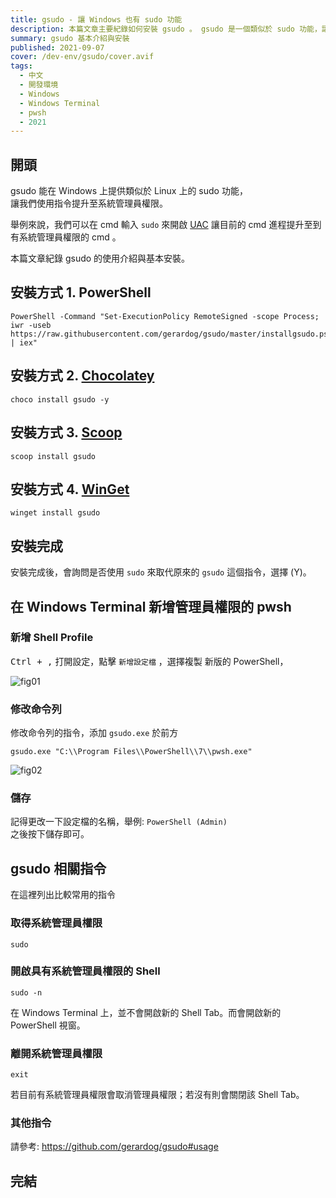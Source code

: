```yaml
---
title: gsudo - 讓 Windows 也有 sudo 功能
description: 本篇文章主要紀錄如何安裝 gsudo 。 gsudo 是一個類似於 sudo 功能，讓我們在 Windows 上可以使用。 sudo 功能可以讓我們更方便地提升至系統管理員權限。
summary: gsudo 基本介紹與安裝
published: 2021-09-07
cover: /dev-env/gsudo/cover.avif
tags:
  - 中文
  - 開發環境
  - Windows
  - Windows Terminal
  - pwsh
  - 2021
---
```


## 開頭

gsudo 能在 Windows 上提供類似於 Linux 上的 sudo 功能，  
讓我們使用指令提升至系統管理員權限。

舉例來說，我們可以在 cmd 輸入 `sudo` 來開啟 [UAC](https://zh.wikipedia.org/wiki/%E4%BD%BF%E7%94%A8%E8%80%85%E5%B8%B3%E6%88%B6%E6%8E%A7%E5%88%B6)
讓目前的 cmd 進程提升至到有系統管理員權限的 cmd 。

本篇文章紀錄 gsudo 的使用介紹與基本安裝。

## 安裝方式 1. PowerShell

```shell
PowerShell -Command "Set-ExecutionPolicy RemoteSigned -scope Process; iwr -useb https://raw.githubusercontent.com/gerardog/gsudo/master/installgsudo.ps1 | iex"
```

## 安裝方式 2. [Chocolatey](https://chocolatey.org/install)

```shell
choco install gsudo -y
```

## 安裝方式 3. [Scoop](https://scoop.sh/)

```shell
scoop install gsudo
```

## 安裝方式 4. [WinGet](https://github.com/microsoft/winget-cli/releases)

```shell
winget install gsudo
```

## 安裝完成

安裝完成後，會詢問是否使用 `sudo` 來取代原來的 `gsudo` 這個指令，選擇 (Y)。

## 在 Windows Terminal 新增管理員權限的 pwsh

### 新增 Shell Profile

<kbd>Ctrl + ,</kbd> 打開設定，點擊 `新增設定檔` ，選擇複製 新版的 PowerShell，

![fig01](gsudo/fig01.avif)

### 修改命令列

修改命令列的指令，添加 `gsudo.exe` 於前方

```shell
gsudo.exe "C:\\Program Files\\PowerShell\\7\\pwsh.exe"
```

![fig02](gsudo/fig02.avif)

### 儲存

記得更改一下設定檔的名稱，舉例: `PowerShell (Admin)`  
之後按下儲存即可。

## gsudo 相關指令

在這裡列出比較常用的指令

### 取得系統管理員權限

```shell
sudo
```

### 開啟具有系統管理員權限的 Shell

```shell
sudo -n
```

在 Windows Terminal 上，並不會開啟新的 Shell Tab。而會開啟新的 PowerShell 視窗。

### 離開系統管理員權限

```shell
exit
```

若目前有系統管理員權限會取消管理員權限；若沒有則會關閉該 Shell Tab。

### 其他指令

請參考: https://github.com/gerardog/gsudo#usage

## 完結

